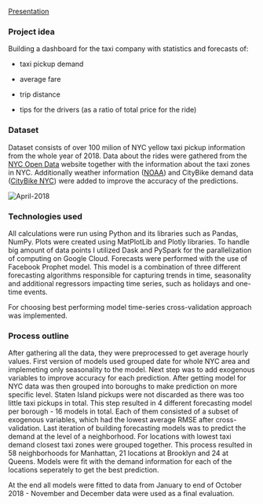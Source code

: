 [Presentation](https://docs.google.com/presentation/d/1VB7F82okO_C_BSdAJD7PlY08mFHoK2Uxnn3M9ZTIvH4/edit#slide=id.ge9090756a_2_12)
    
### Project idea
    
Building a dashboard for the taxi company with statistics and forecasts of:
        
- taxi pickup demand
    
- average fare
    
- trip distance
    
- tips for the drivers (as a ratio of total price for the ride)
    
### Dataset
    
Dataset consists of over 100 milion of NYC yellow taxi pickup information from the whole year of 2018. 
Data about the rides were gathered from the [NYC Open Data](https://opendata.cityofnewyork.us/) website together with the information about the taxi zones in NYC.
Additionally weather information ([NOAA](https://www.ncdc.noaa.gov/cdo-web/search)) and CityBike demand data ([CityBike NYC](https://www.citibikenyc.com/system-data)) were added to improve the accuracy of the predictions.
    
![April-2018]('./images/April2018.png')
    
### Technologies used
    
All calculations were run using Python and its libraries such as Pandas, NumPy. Plots were created using MatPlotLib and Plotly libraries.
To handle big amount of data points I utilized Dask and PySpark for the parallelization of computing on Google Cloud. 
Forecasts were performed with the use of Facebook Prophet model. This model is a combination of three different forecasting algorithms responsible for capturing trends in time, seasonality and additional regressors impacting time series, such as holidays and one-time events.
    
For choosing best performing model time-series cross-validation approach was implemented.
    
    
### Process outline
    
After gathering all the data, they were preprocessed to get average hourly values. 
First version of models used grouped date for whole NYC area and implemeting only seasonality to the model.
Next step was to add exogenous variables to improve accuracy for each prediction. 
After getting model for NYC data was then grouped into boroughs to make prediction on more specific level. Staten Island pickups were not 
discarded as there was too little taxi pickups in total. This step resulted in 4 different forecasting model per borough - 16 models in total. Each of them consisted of a subset of exogenous variables, which had the lowest average RMSE after cross-validation.
Last iteration of building forecasting models was to predict the demand at the level of a neighborhood. For locations with lowest taxi demand closest taxi zones were grouped together. This process resulted in 58 neighborhoods for Manhattan, 21 locations at Brooklyn and 24 at Queens.
Models were fit with the demand information for each of the locations seperately to get the best prediction.
    
At the end all models were fitted to data from January to end of October 2018 - November and December data were used as a final evaluation.
    